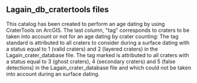 ## Lagain_db_cratertools files

This catalog has been created to perform an age dating by using CraterTools on ArcGIS. 
The last column, "tag" corresponds to craters to be taken into account or not for an age dating by crater counting:
The tag standard is attributed to all craters to consider during a surface dating with a status equal to 1 (valid craters) and 2 (layered craters) in the Lagain_crater_database file.
The tag marked is attributed to all craters with a status equal to 3 (ghost craters), 4 (secondary craters) and 5 (false detections) in the Lagain_crater_database file and which could not be taken into account during an  surface dating.
